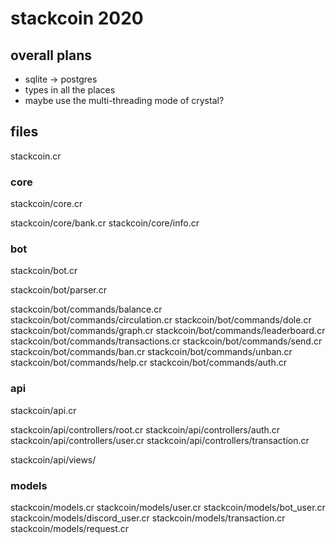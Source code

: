 # stackcoin 2020

## overall plans

- sqlite -> postgres
- types in all the places
- maybe use the multi-threading mode of crystal?

## files

stackcoin.cr

### core

stackcoin/core.cr

stackcoin/core/bank.cr
stackcoin/core/info.cr

### bot

stackcoin/bot.cr

stackcoin/bot/parser.cr

stackcoin/bot/commands/balance.cr
stackcoin/bot/commands/circulation.cr
stackcoin/bot/commands/dole.cr
stackcoin/bot/commands/graph.cr
stackcoin/bot/commands/leaderboard.cr
stackcoin/bot/commands/transactions.cr
stackcoin/bot/commands/send.cr
stackcoin/bot/commands/ban.cr
stackcoin/bot/commands/unban.cr
stackcoin/bot/commands/help.cr
stackcoin/bot/commands/auth.cr

### api

stackcoin/api.cr

stackcoin/api/controllers/root.cr
stackcoin/api/controllers/auth.cr
stackcoin/api/controllers/user.cr
stackcoin/api/controllers/transaction.cr

stackcoin/api/views/

### models

stackcoin/models.cr
stackcoin/models/user.cr
stackcoin/models/bot_user.cr
stackcoin/models/discord_user.cr
stackcoin/models/transaction.cr
stackcoin/models/request.cr
